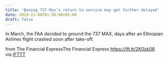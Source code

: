 ```yaml
---
title: 'Boeing 737 Max’s return to service may get further delayed'
date: 2019-11-08T01:58:00+01:00
draft: false
---
```


In March, the FAA decided to ground the 737 MAX, days after an Ethiopian Airlines flight crashed soon after take-off.  
  
from The Financial ExpressThe Financial Express https://ift.tt/2K0zk06  
via [IFTTT](https://ifttt.com/?ref=da&site=blogger)
